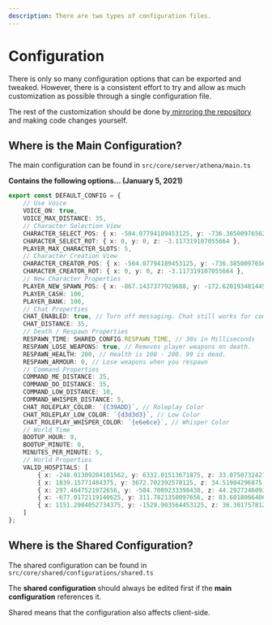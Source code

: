 ```yaml
---
description: There are two types of configuration files.
---
```


# Configuration

There is only so many configuration options that can be exported and tweaked. However, there is a consistent effort to try and allow as much customization as possible through a single configuration file.

The rest of the customization should be done by[ mirroring the repository](https://medium.com/cloud-native-the-gathering/how-to-mirror-copy-an-entire-existing-git-repository-into-a-new-one-3bb8faefad9e) and making code changes yourself.

## Where is the Main Configuration?

The main configuration can be found in `src/core/server/athena/main.ts`

**Contains the following options... \(January 5, 2021\)**

```ts
export const DEFAULT_CONFIG = {
    // Use Voice
    VOICE_ON: true,
    VOICE_MAX_DISTANCE: 35,
    // Character Selection View
    CHARACTER_SELECT_POS: { x: -504.07794189453125, y: -736.385009765625, z: 32.67851257324219 },
    CHARACTER_SELECT_ROT: { x: 0, y: 0, z: -3.117319107055664 },
    PLAYER_MAX_CHARACTER_SLOTS: 5,
    // Character Creation View
    CHARACTER_CREATOR_POS: { x: -504.07794189453125, y: -736.385009765625, z: 32.67851257324219 },
    CHARACTER_CREATOR_ROT: { x: 0, y: 0, z: -3.117319107055664 },
    // New Character Properties
    PLAYER_NEW_SPAWN_POS: { x: -867.1437377929688, y: -172.6201934814453, z: 37.799232482910156 },
    PLAYER_CASH: 100,
    PLAYER_BANK: 100,
    // Chat Properties
    CHAT_ENABLED: true, // Turn off messaging. Chat still works for commands.
    CHAT_DISTANCE: 35,
    // Death / Respawn Properties
    RESPAWN_TIME: SHARED_CONFIG.RESPAWN_TIME, // 30s in Milliseconds
    RESPAWN_LOSE_WEAPONS: true, // Removes player weapons on death.
    RESPAWN_HEALTH: 200, // Health is 100 - 200. 99 is dead.
    RESPAWN_ARMOUR: 0, // Lose weapons when you respawn
    // Command Properties
    COMMAND_ME_DISTANCE: 35,
    COMMAND_DO_DISTANCE: 35,
    COMMAND_LOW_DISTANCE: 10,
    COMMAND_WHISPER_DISTANCE: 5,
    CHAT_ROLEPLAY_COLOR: `{C39ADD}`, // Roleplay Color
    CHAT_ROLEPLAY_LOW_COLOR: `{d3d3d3}`, // Low Color
    CHAT_ROLEPLAY_WHISPER_COLOR: `{e6e6ce}`, // Whisper Color
    // World Time
    BOOTUP_HOUR: 9,
    BOOTUP_MINUTE: 0,
    MINUTES_PER_MINUTE: 5,
    // World Properties
    VALID_HOSPITALS: [
        { x: -248.01309204101562, y: 6332.01513671875, z: 33.0750732421875 },
        { x: 1839.15771484375, y: 3672.702392578125, z: 34.51904296875 },
        { x: 297.4647521972656, y: -584.7089233398438, z: 44.292724609375 },
        { x: -677.0172119140625, y: 311.7821350097656, z: 83.601806640625 },
        { x: 1151.2904052734375, y: -1529.903564453125, z: 36.3017578125 }
    ]
};
```

## Where is the Shared Configuration?

The shared configuration can be found in `src/core/shared/configurations/shared.ts`

The **shared configuration** should always be edited first if the **main configuration** references it.

Shared means that the configuration also affects client-side.
